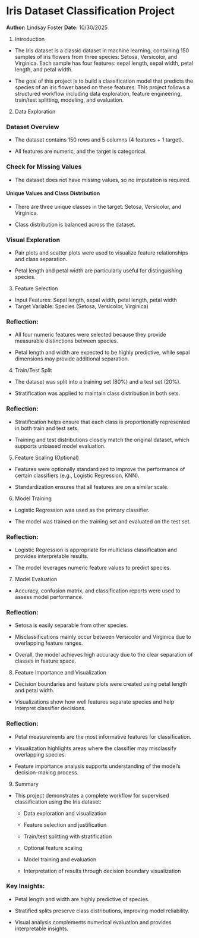 # Iris Dataset Classification Project

**Author:** Lindsay Foster
**Date:** 10/30/2025

1. Introduction

- The Iris dataset is a classic dataset in machine learning, containing 150 samples of iris flowers from three species: Setosa, Versicolor, and Virginica. Each sample has four features: sepal length, sepal width, petal length, and petal width.

- The goal of this project is to build a classification model that predicts the species of an iris flower based on these features. This project follows a structured workflow including data exploration, feature engineering, train/test splitting, modeling, and evaluation.

2. Data Exploration

### Dataset Overview

- The dataset contains 150 rows and 5 columns (4 features + 1 target).

- All features are numeric, and the target is categorical.

### Check for Missing Values

- The dataset does not have missing values, so no imputation is required.

#### Unique Values and Class Distribution

- There are three unique classes in the target: Setosa, Versicolor, and Virginica.

- Class distribution is balanced across the dataset.

### Visual Exploration

- Pair plots and scatter plots were used to visualize feature relationships and class separation.

- Petal length and petal width are particularly useful for distinguishing species.

3. Feature Selection

- Input Features: Sepal length, sepal width, petal length, petal width
- Target Variable: Species (Setosa, Versicolor, Virginica)

### Reflection:

- All four numeric features were selected because they provide measurable distinctions between species.

- Petal length and width are expected to be highly predictive, while sepal dimensions may provide additional separation.

4. Train/Test Split

- The dataset was split into a training set (80%) and a test set (20%).

- Stratification was applied to maintain class distribution in both sets.

### Reflection:

- Stratification helps ensure that each class is proportionally represented in both train and test sets.

- Training and test distributions closely match the original dataset, which supports unbiased model evaluation.

5. Feature Scaling (Optional)

- Features were optionally standardized to improve the performance of certain classifiers (e.g., Logistic Regression, KNN).

- Standardization ensures that all features are on a similar scale.

6. Model Training

- Logistic Regression was used as the primary classifier.

- The model was trained on the training set and evaluated on the test set.

### Reflection:

- Logistic Regression is appropriate for multiclass classification and provides interpretable results.

- The model leverages numeric feature values to predict species.

7. Model Evaluation

- Accuracy, confusion matrix, and classification reports were used to assess model performance.

### Reflection:

- Setosa is easily separable from other species.

- Misclassifications mainly occur between Versicolor and Virginica due to overlapping feature ranges.

- Overall, the model achieves high accuracy due to the clear separation of classes in feature space.

8. Feature Importance and Visualization

- Decision boundaries and feature plots were created using petal length and petal width.

- Visualizations show how well features separate species and help interpret classifier decisions.

### Reflection:

- Petal measurements are the most informative features for classification.

- Visualization highlights areas where the classifier may misclassify overlapping species.

- Feature importance analysis supports understanding of the model’s decision-making process.

9. Summary

- This project demonstrates a complete workflow for supervised classification using the Iris dataset:

    - Data exploration and visualization

    - Feature selection and justification

     - Train/test splitting with stratification

     - Optional feature scaling

     - Model training and evaluation

     - Interpretation of results through decision boundary visualization

### Key Insights:

- Petal length and width are highly predictive of species.

- Stratified splits preserve class distributions, improving model reliability.

- Visual analysis complements numerical evaluation and provides interpretable insights.
